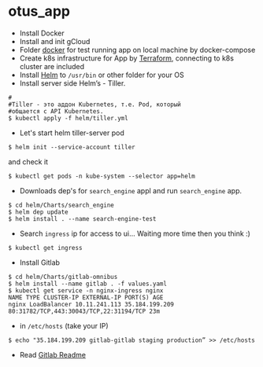 # otus_app

- Install Docker
- Install and init gCloud
- Folder [docker](./docker) for test running app on local machine by docker-compose
- Create k8s infrastructure for App by [Terraform](./terraform), connecting to k8s cluster are included
- Install [Helm](https://github.com/kubernetes/helm/releases) to `/usr/bin` or other folder for your OS
- Install server side Helm’s - Tiller.
```
#
#Tiller - это аддон Kubernetes, т.е. Pod, который
#общается с API Kubernetes.
$ kubectl apply -f helm/tiller.yml
```
- Let's start helm tiller-server pod
```
$ helm init --service-account tiller
```
and check it
```
$ kubectl get pods -n kube-system --selector app=helm
```

- Downloads dep's for `search_engine` appl and run `search_engine` app.
```
$ cd helm/Charts/search_engine
$ helm dep update
$ helm install . --name search-engine-test
```
- Search `ingress` ip for access to ui... Waiting more time then you think :)
```
$ kubectl get ingress
```
- Install Gitlab
```
$ cd helm/Charts/gitlab-omnibus
$ helm install --name gitlab . -f values.yaml
$ kubectl get service -n nginx-ingress nginx
NAME TYPE CLUSTER-IP EXTERNAL-IP PORT(S) AGE
nginx LoadBalancer 10.11.241.113 35.184.199.209 80:31782/TCP,443:30043/TCP,22:31194/TCP 23m
```
-  in `/etc/hosts` (take your IP)
```
$ echo "35.184.199.209 gitlab-gitlab staging production” >> /etc/hosts
```
- Read [Gitlab Readme](./helm/Charts/gitlab-omnibus)
